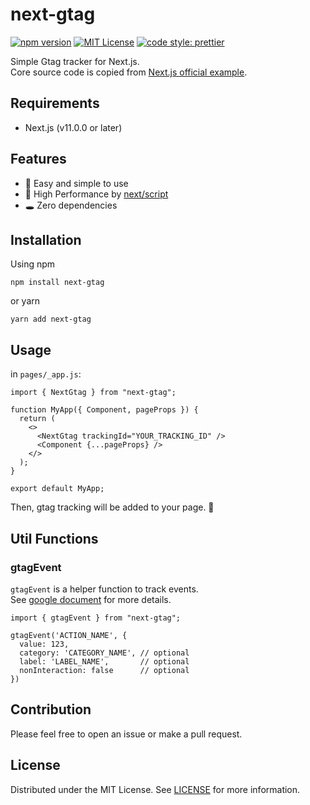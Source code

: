 # next-gtag
[![npm version](https://badge.fury.io/js/<PACKAGE_NAME>.svg)](http://badge.fury.io/js/next-gtag)
[![MIT License](http://img.shields.io/badge/license-MIT-blue.svg?style=flat)](LICENSE)
[![code style: prettier](https://img.shields.io/badge/code_style-prettier-ff69b4.svg)](https://github.com/prettier/prettier)

Simple Gtag tracker for Next.js.  
Core source code is copied from [Next.js official example](https://github.com/vercel/next.js/tree/canary/examples/with-google-analytics).

## Requirements
- Next.js (v11.0.0 or later)

## Features
- 👋 Easy and simple to use
- 🚀 High Performance by [next/script](https://nextjs.org/docs/api-reference/next/script)
- 🕳 Zero dependencies

## Installation
Using npm
```
npm install next-gtag
```

or yarn
```
yarn add next-gtag
```

## Usage
in `pages/_app.js`:
```tsx
import { NextGtag } from "next-gtag";

function MyApp({ Component, pageProps }) {
  return (
    <>
      <NextGtag trackingId="YOUR_TRACKING_ID" />
      <Component {...pageProps} />
    </>
  );
}

export default MyApp;
```

Then, gtag tracking will be added to your page. 🥳

## Util Functions
### gtagEvent
`gtagEvent` is a helper function to track events.  
See [google document](https://developers.google.com/analytics/devguides/collection/gtagjs/events) for more details.

```tsx
import { gtagEvent } from "next-gtag";

gtagEvent('ACTION_NAME', {
  value: 123,
  category: 'CATEGORY_NAME', // optional
  label: 'LABEL_NAME',       // optional
  nonInteraction: false      // optional
})
```

## Contribution
Please feel free to open an issue or make a pull request.

## License
Distributed under the MIT License. See [LICENSE](./LICENSE) for more information.
